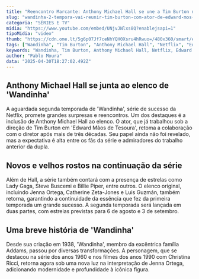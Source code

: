 ```yaml
---
title: "Reencontro Marcante: Anthony Michael Hall se une a Tim Burton na 2ª Temporada de Wandinha"
slug: "wandinha-2-tempora-vai-reunir-tim-burton-com-ator-de-edward-mos-de-tesoura"
categoria: "SÉRIES E TV"
midia: "https://www.youtube.com/embed/UNjvJNlxs8Q?enablejsapi=1"
tipoMidia: "video"
thumb: "https://cdn.ome.lt/5g6p07Jf7ceNhYQH0Xsru4hRwuo=/480x360/smart/extras/conteudos/Captura_de_tela_2025-04-29_174234.png"
tags: ["Wandinha", "Tim Burton", "Anthony Michael Hall", "Netflix", "Edward Mãos de Tesoura", "segunda temporada de Wandinha"]
keywords: "Wandinha, Tim Burton, Anthony Michael Hall, Netflix, Edward Mãos de Tesoura, segunda temporada de Wandinha"
author: "Pablo Moura"
data: "2025-04-30T18:27:02.492Z"
---
```


## Anthony Michael Hall se junta ao elenco de 'Wandinha'

A aguardada segunda temporada de 'Wandinha', série de sucesso da Netflix, promete grandes surpresas e reencontros. Um dos destaques é a inclusão de Anthony Michael Hall ao elenco. O ator, que já trabalhou sob a direção de Tim Burton em 'Edward Mãos de Tesoura', retoma a colaboração com o diretor após mais de três décadas. Seu papel ainda não foi revelado, mas a expectativa é alta entre os fãs da série e admiradores do trabalho anterior da dupla.

## Novos e velhos rostos na continuação da série

Além de Hall, a série também contará com a presença de estrelas como Lady Gaga, Steve Buscemi e Billie Piper, entre outros. O elenco original, incluindo Jenna Ortega, Catherine Zeta-Jones e Luis Guzmán, também retorna, garantindo a continuidade da essência que fez da primeira temporada um grande sucesso. A segunda temporada será lançada em duas partes, com estreias previstas para 6 de agosto e 3 de setembro.

## Uma breve história de 'Wandinha'

Desde sua criação em 1938, 'Wandinha', membro da excêntrica família Addams, passou por diversas transformações. A personagem, que se destacou na série dos anos 1960 e nos filmes dos anos 1990 com Christina Ricci, retorna agora sob uma nova luz na interpretação de Jenna Ortega, adicionando modernidade e profundidade à icônica figura.